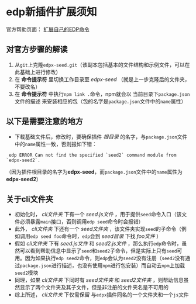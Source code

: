 edp新插件扩展须知
===========

官方帮助页面： [扩展自己的EDP命令](https://github.com/ecomfe/edp/wiki/Edp-Commands#user-commands)

对官方步骤的解读
----------------
1. 从`git`上克隆`edpx-seed.git`（该副本包括基本的文件结构和示例文件，可以在此基础上进行修改）
2. 在 **命令提示符** 里切换工作目录至 *edpx-seed* （就是上一步克隆后的文件夹，不要改名）
3. 在 **命令提示符** 中执行`npm link .`命令，npm就会以 当前目录下`package.json`文件的描述 来安装相应的包（包的名字是`package.json`文件中的`name`属性）


以下是需要注意的地方
--------------------
* 下载基础文件后，修改时，要确保插件 *根目录* 的名字，与`package.json`文件中的`name`属性一致，否则报如下错：
```
 edp ERROR Can not find the specified `seed2` command module from `edpx-seed2`.
```
 （因为插件根目录的名字为**edpx-seed**，而`package.json`文件中的`name`属性为**edpx-seed2**）




关于cli文件夹
------------
* 初始化时， *cli文件夹* 下有一个 *seed.js文件* ，用于提供`seed`命令入口（该文件必须暴露`main`接口，否则调用`edp seed`命令时会报错）
* 此外， *cli文件夹* 下还有一个 *seed文件夹* ，该文件夹实现`seed`的子命令（例如调用`edp seed foo`命令时，`edp`会到 *seed目录* 下找 *foo文件* ）
* 假如 *cli文件夹* 下有 *seed.js文件* 和 *seed2.js文件* ，那么执行`edp`命令时，虽然可以看到帮助信息中显示了`seed`和`seed2`子命令，但是实际上只有`seed`可用。因为如果执行`edp seed2`命令，则`edp`会认为`seed2`没有注册（`seed2`没有通过`package.json`进行描述，也没有使用`npm`进行包安装）而自动去`npm`上加载`seed2`模块
* 同理，如果 *cli文件夹* 下同时有 *seed文件夹* 和 *seed2文件夹* ，则帮助信息虽然显示了两个文件夹及其子文件，但是非注册的文件夹名是不可用的
* 综上所述， *cli文件夹* 下仅需保留 与`edpx`插件同名的一个文件夹和一个`js`文件


